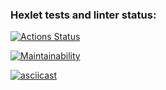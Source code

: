 ### Hexlet tests and linter status:
[![Actions Status](https://github.com/sergdemc/python-project-lvl1/workflows/hexlet-check/badge.svg)](https://github.com/sergdemc/python-project-lvl1/actions)

[![Maintainability](https://api.codeclimate.com/v1/badges/a9284bdadadf809a66ca/maintainability)](https://codeclimate.com/github/sergdemc/python-project-lvl1/maintainability)

[![asciicast](https://asciinema.org/a/86UOaNmIJlURqHN3i1IcQAeLr.svg)](https://asciinema.org/a/86UOaNmIJlURqHN3i1IcQAeLr)
